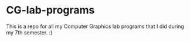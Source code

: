# CG-lab-programs
This is a repo for all my Computer Graphics lab programs that I did during my 7th semester. :)
